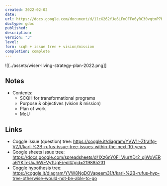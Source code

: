 ```yaml
---
created: 2022-02-02
date: 
url: https://docs.google.com/document/d/1lcX262YJe6LFmOFFo6yRC30vqtmP7NXP23JDTWKpXcM/edit#heading=h.u0gsawaq9nix
doctype: gdoc
published: 
description: 
version: "3"
level: 
form: scqh + issue tree + vision/mission
completion: complete
---
```

![[../assets/wiser-living-strategy-plan-2022.png]]

## Notes

- Contents:
  - SCQH for transformational programs
  - Purpose & objectives (vision & mission)
  - Plan of work
  - MoU

## Links

- Coggle issue (question) tree: https://coggle.it/diagram/YVW1r-ZfraIfg-VZ/t/karl-%2B-rufus-issue-tree-issues-within-the-next-10-years
- Google sheets issue tree: https://docs.google.com/spreadsheets/d/1Xz6nY0Fi_ViurXDr2_giWxVERa6YKTeUxJhWEVy1UgE/edit#gid=219885231
- Coggle hypothesis tree: https://coggle.it/diagram/YVW8NgDOVapeem31/t/karl-%2B-rufus-hyp-tree-otherwise-would-not-be-able-to-go
